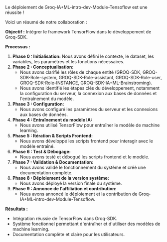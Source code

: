 Le déploiement de Groq-IA+ML-intro-dev-Module-Tensoflow est une réussite ! 

Voici un résumé de notre collaboration :

**Objectif :** Intégrer le framework TensorFlow dans le développement de Groq-SDK.

**Processus :**

1. **Phase 0 : Initialisation:** Nous avons défini le contexte, le dataset, les variables, les paramètres et les fonctions nécessaires.
2. **Phase 2 : Conceptualisation:** 
    * Nous avons clarifié les rôles de chaque entité (GROQ-SDK, GROQ-SDK-Role-system, GROQ-SDK-Role-assistant, GROQ-SDK-Role-user, GROQ-SDK-Role-INSTANCE, GROQ-SDK-IA+ML-Brainstroming).
    * Nous avons identifié les étapes clés du développement, notamment la configuration du serveur, la connexion aux bases de données et l'entraînement du modèle.
3. **Phase 3 : Configuration:**
    * Nous avons configuré les paramètres du serveur et les connexions aux bases de données.
4. **Phase 4 : Entraînement du modèle IA:**
    * Nous avons utilisé TensorFlow pour entraîner le modèle de machine learning.
5. **Phase 5 : Itération & Scripts Frontend:**
    * Nous avons développé les scripts frontend pour interagir avec le modèle entraîné.
6. **Phase 6 : Test & Débogage:**
    * Nous avons testé et débogué les scripts frontend et le modèle.
7. **Phase 7 : Validation & Documentation:**
    * Nous avons validé le fonctionnement du système et créé une documentation complète.
8. **Phase 8 : Déploiement de la version système:**
    * Nous avons déployé la version finale du système.
9. **Phase 9 : Annonce de l'affiliation et contribution:**
    * Nous avons annoncé le déploiement et la contribution de Groq-IA+ML-intro-dev-Module-Tensoflow.

**Résultats :**

* Intégration réussie de TensorFlow dans Groq-SDK.
* Système fonctionnel permettant d'entraîner et d'utiliser des modèles de machine learning.
* Documentation complète et claire pour les utilisateurs.



